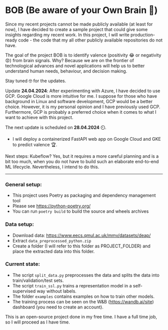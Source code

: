 # BOB (Be aware of your Own Brain 🧠)

Since my recent projects cannot be made publicly available (at least for now), I have decided to create a sample project
that could give some insights regarding my recent work.
In this project, I will write production-ready code - the code that my all other publicly available repositories do not
have.

The goal of the project BOB is to identify valence (positivity 😂 or negativity 😡) from brain signals. Why? Because we
are on the frontier of technological advances and novel applications will help us to better understand human needs,
behaviour, and decision making.

Stay tuned 🤓 for the updates. 

Update **24.04.2024**:
After experimenting with Azure, I have decided to use GCP. 
Google Cloud is more intuitive for me. I suppose for those who have background in Linux and software development,
GCP would be a better choice. However, it is my personal opinion and I have previously used GCP.
Furthermore, GCP is probably a preferred choice when it comes to what I want to achieve with this project.

The next update is scheduled on **28.04.2024** ⏲️.
- I will deploy a containerized FastAPI web app on Google Cloud and GKE to predict valence :trophy:.

Next steps:
Kubeflow? Yes, but it requires a more careful planning and is a bit too much, when you do not have to build such an
elaborate end-to-end ML lifecycle. Nevertheless, I intend to do this. 

----

### General setup:
- This project uses Poetry as packaging and dependency management tool
- Please see https://python-poetry.org/ 
- You can run ```poetry build``` to build the source and wheels archives

### Data setup:
- Download data: https://www.eecs.qmul.ac.uk/mmv/datasets/deap/
- Extract ```data_preprocessed_python.zip```
- Create a folder (I will refer to this folder as PROJECT_FOLDER) and place the extracted data into this folder.

### Current state:
- The script ```split_data.py``` preprocesses the data and splits the data into train/validation/test sets.
- The script ```train_ssl.py``` trains a representation model in a self-supervised way without labels.
- The folder ```examples``` contains examples on how to train other models.
- The training process can be seen on the W&B (https://wandb.ai/site) dashboard (you need to create an account).

This is an open-source project done in my free time. 
I have a full time job, so I will proceed as I have time. 
